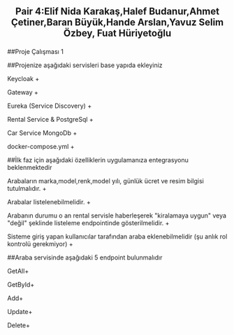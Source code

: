 ## <p align="center"> Pair 4:Elif Nida Karakaş,Halef Budanur,Ahmet Çetiner,Baran Büyük,Hande Arslan,Yavuz Selim Özbey, Fuat Hüriyetoğlu
 </p> 

##Proje Çalışması 1

##Projenize aşağıdaki servisleri base yapıda ekleyiniz

Keycloak +

Gateway +

Eureka (Service Discovery) +

Rental Service & PostgreSql +

Car Service MongoDb +

docker-compose.yml +

##İlk faz için aşağıdaki özelliklerin uygulamanıza entegrasyonu beklenmektedir

Arabaların marka,model,renk,model yılı, günlük ücret ve resim bilgisi tutulmalıdır. +

Arabalar listelenebilmelidir. +

Arabanın durumu o an rental servisle haberleşerek "kiralamaya uygun" veya "değil" şeklinde listeleme endpointinde gösterilmelidir. +

Sisteme giriş yapan kullanıcılar tarafından araba eklenebilmelidir (şu anlık rol kontrolü gerekmiyor) +

##Araba servisinde aşağıdaki 5 endpoint bulunmalıdır

GetAll+

GetById+

Add+

Update+

Delete+